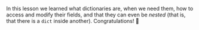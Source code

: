 In this lesson we learned what dictionaries are, when we need them, how to access and modify their fields, and that they can even be _nested_ (that is, that there is a `dict` inside another). Congratulations! :clap:
